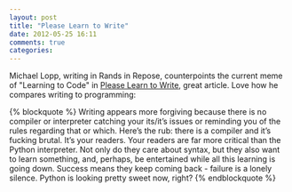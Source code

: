 ```yaml
---
layout: post
title: "Please Learn to Write"
date: 2012-05-25 16:11
comments: true
categories: 
---
```


Michael Lopp, writing in Rands in Repose, counterpoints the current meme of "Learning to Code" in [Please Learn to Write](http://www.randsinrepose.com/archives/2012/05/16/please_learn_to_write.html), great article. Love how he compares writing to programming:

{% blockquote %}
Writing appears more forgiving because there is no compiler or interpreter catching your its/it’s issues or reminding you of the rules regarding that or which. Here’s the rub: there is a compiler and it’s fucking brutal. It’s your readers. Your readers are far more critical than the Python interpreter. Not only do they care about syntax, but they also want to learn something, and, perhaps, be entertained while all this learning is going down. Success means they keep coming back - failure is a lonely silence. Python is looking pretty sweet now, right?
{% endblockquote %}